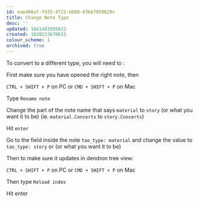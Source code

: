 ```yaml
---
id: eae486af-fd32-4721-bb88-836b7959629c
title: Change Note Type
desc: ''
updated: 1641483505622
created: 1620223670633
colour_scheme: 1
archived: true
---
```


To convert to a different type, you will need to :

First make sure you have opened the right note, then

`CTRL + SHIFT + P` on PC or 
`CMD + SHIFT + P` on Mac

Type `Rename note`

Change the part of the note name that says `material` to `story` (or what you want it to be) (ie. `material.Concerts` to `story.Concerts`)

Hit `enter`

Go to the field inside the note `tao_type: material` and change the value to `tao_type: story` or (or what you want it to be)

Then to make sure it updates in dendron tree view:

`CTRL + SHIFT + P` on PC or 
`CMD + SHIFT + P` on Mac

Then type `Reload index`

Hit enter